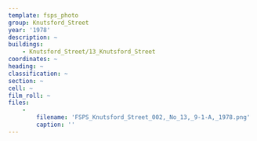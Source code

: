 ```yaml
---
template: fsps_photo
group: Knutsford_Street
year: '1978'
description: ~
buildings:
    - Knutsford_Street/13_Knutsford_Street
coordinates: ~
heading: ~
classification: ~
section: ~
cell: ~
film_roll: ~
files:
    -
        filename: 'FSPS_Knutsford_Street_002,_No_13,_9-1-A,_1978.png'
        caption: ''
---
```

